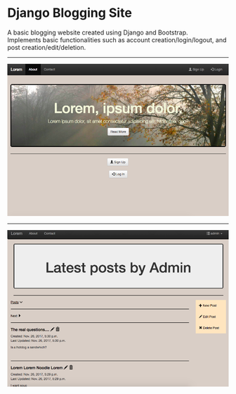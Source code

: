 # Django Blogging Site
A basic blogging website created using Django and Bootstrap.<br/>
Implements basic functionalities such as account creation/login/logout, and post creation/edit/deletion.<br/>

***

![Demo Pic](https://github.com/Chen-Jack/Django-Bootstrap-Website/blob/master/pic_1.png)

***

![Demo Pic](https://github.com/Chen-Jack/Django-Bootstrap-Website/blob/master/pic_2.png)
